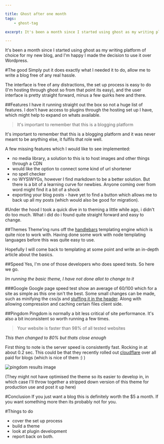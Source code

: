 ```yaml
---

title: Ghost after one month
tags:
    - ghost-tag

excerpt: It's been a month since I started using ghost as my writing platform of choice for my new blog and I'm happy I made the decision to use it over Wordpress The good Simply put it does exactly what I

---
```


It's been a month since I started using ghost as my writing platform of choice for my new blog, and I'm happy I made the decision to use it over Wordpress.

\#The good
Simply put it does exactly what I needed it to do, allow me to write a blog free of any real hassle.

The interface is free of any distractions, the set up process is easy to do (I'm hosting through ghost so from that point its easy), and the user interface is pretty straight forward, minus a few quirks here and there.

\##Features
I have it running straight out the box so not a huge list of features. I don't have access to plugins through the hosting set up I have, which might help to expand on whats available.

> It's important to remember that this is a blogging platform

It's important to remember that this is a blogging platform and it was never meant to be anything else, it fulfils that role well. 

A few missing features which I would like to see implemented:  

-   no media library, a solution to this is to host images and other things through a CDN
-   would like the option to connect some kind of url shortener
-   no spell checker
-   no WYSIWYGs, however I find markdown to be a better solution. But there is a bit of a learning curve for newbies. Anyone coming over from word might find it a bit of a shock
-   exporting your blog posts - have yet to find a button which allows me to back up all my posts (which would also be good for migration).

\#Under the hood
I took a quick dive in to theming a little while ago, i didn't do too much. What i did do i found quite straight forward and easy to change.

\##Themes
Theme'ing runs off the [handlebars](http://handlebarsjs.com/) templating engine which is quite nice to work with. Having done some work with node templating languages before this was quite easy to use.

Hopefully I will come back to templating at some point and write an in-depth article about the basics.

\##Speed
Yes, I'm one of those developers who does speed tests. So here we go.

_Im running the basic theme, I have not done allot to change to it_

\###Google
Google page speed test show an average of 60/100 which for a site as simple as this one isn't the best. Some small changes can be made, such as minifying the css/js and [stuffing it in the header](http://blog.tom-millard.com/2014/03/06/php-inject-css-into-the-header/). Along with allowing compression and caching certain files client side.

\##Pingdom
Pingdom is normally a bit less critical of site performance. It's also a bit inconsistent so worth running a few times.

> Your website is faster than 98% of all tested websites

_This then changed to 80% but thats close enough_

First thing to note is the server speed is consistently fast. Rocking in at about 0.2 sec. This could be that they recently rolled out [cloudflare](http://www.cloudflare.com/) over all paid for blogs (which is nice of them :) )

![pingdom results image](http://files.tom-millard.com/pingdom.png)

(They might not have optimised the theme so its easier to develop in, in which case I'll throw together a stripped down version of this theme for production use and post it up here)

\#Conclusion
If you just want a blog this is definitely worth the $5 a month. If you want something more then its probably not for you.

\#Things to do

-   cover the set up process
-   build a theme
-   look at plugin development
-   report back on both.
